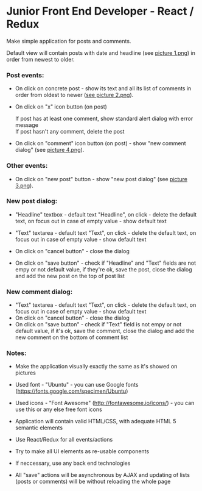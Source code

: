 # Junior Front End Developer - React / Redux

Make simple application for posts and comments. 

Default view will contain posts with date and headline (see [picture 1.png](https://github.com/db001/tech_challenges/blob/master/React_Jnr_FrontEnd/1.png)) in order from newest to older. 

### Post events:
  * On click on concrete post - show its text and all its list of comments in order from oldest to newer ([see picture 2.png](https://github.com/db001/tech_challenges/blob/master/React_Jnr_FrontEnd/2.png)).
  
  * On click on "x" icon button (on post)
  
      If post has at least one comment, show standard alert dialog with error message  
      If post hasn't any comment, delete the post  
      
  * On click on "comment" icon button (on post) - show "new comment dialog" (see [picture 4.png](https://github.com/db001/tech_challenges/blob/master/React_Jnr_FrontEnd/4.png)).

### Other events:

  * On click on "new post" button - show "new post dialog" (see [picture 3.png](https://github.com/db001/tech_challenges/blob/master/React_Jnr_FrontEnd/3.png)).

### New post dialog:

  * "Headline" textbox - default text "Headline", on click - delete the default text, on focus out in case of empty value - show default text

  * "Text" textarea - default text "Text", on click - delete the default text, on focus out in case of empty value - show default text

  * On click on "cancel button" - close the dialog

  * On click on "save button" - check if "Headline" and "Text" fields are not empy or not default value, if they're ok, save the post, close the dialog and add the new post on the top of post list

### New comment dialog:

  * "Text" textarea - default text "Text", on click - delete the default text, on focus out in case of empty value - show default text
  * On click on "cancel button" - close the dialog
  * On click on "save button" - check if "Text" field is not empy or not default value, if it's ok, save the comment, close the dialog and add the new comment on the bottom of comment list 

### Notes:

  * Make the application visually exactly the same as it's showed on pictures

  * Used font - "Ubuntu" - you can use Google fonts (https://fonts.google.com/specimen/Ubuntu)
  
  * Used icons - "Font Awesome" (http://fontawesome.io/icons/) - you can use this or any else free font icons

  * Application will contain valid HTML/CSS, with adequate HTML 5 semantic elements

  * Use React/Redux for all events/actions

  * Try to make all UI elements as re-usable components

  * If neccessary, use any back end technologies
  
  * All "save" actions will be asynchronous by AJAX and updating of lists (posts or comments) will be without reloading the whole page
